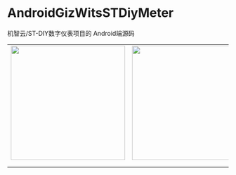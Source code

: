 # AndroidGizWitsSTDiyMeter
机智云/ST-DIY数字仪表项目的 Android端源码 


<table>
  <tbody>
    <tr >
      <td align="center" valign="middle" style="border-style:none">
       <img class="QR-img" width="260" src="https://cdn.nlark.com/yuque/0/2019/png/466069/1574907663548-ee437f65-e0c7-484b-9283-dc32d33d092e.png">
        <p style="font-size:12px;"></p>
      </td>
      <td align="center" valign="middle" style="border-style:none">
        <img class="QR-img"  width="260"  src="https://cdn.nlark.com/yuque/0/2019/png/466069/1574907683348-e6420143-2212-44ad-85f7-e72d307f05e2.png">
        <p style="font-size:12px;"></p>
      </td>
       <td align="center" valign="middle" style="border-style:none">
        <img class="QR-img"  width="260"  src="https://cdn.nlark.com/yuque/0/2019/png/466069/1574907706073-5358c65c-49a3-448d-91f0-32b57f47d609.png">
        </td>
    </tr>
  </tbody>
</table>
